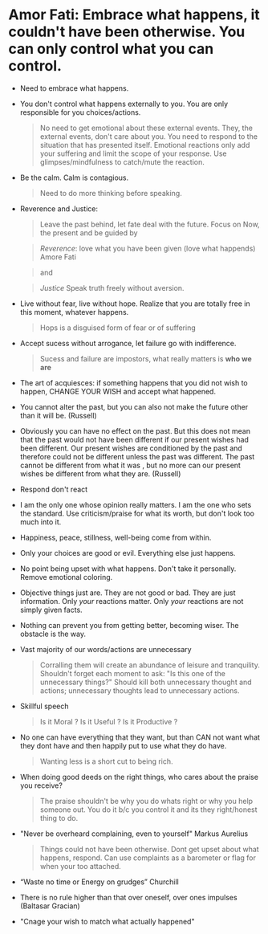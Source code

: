 # Amor Fati: Embrace what happens, it couldn't have been otherwise.  You can only control what you can control.


- Need to embrace what happens.

- You don't control what happens externally to you. You are only responsible for you choices/actions. 

  > No need to get emotional about these external events.  They, the
  > external events, don't care about you.  You need to respond to the
  > situation that has presented itself.  Emotional reactions only add
  > your suffering and limit the scope of your response.  Use
  > glimpses/mindfulness to catch/mute the reaction.

- Be the calm. Calm is contagious. 
  > Need to do more thinking before speaking.


- Reverence and Justice:
   > Leave the past behind, let fate deal with the future. Focus on Now, the present and be guided by

   > _Reverence_: love what you have been given (love what happends) Amore Fati

   > and

   > _Justice_ Speak truth freely without aversion.


- Live without fear, live without hope. Realize that you are totally free in this moment, whatever happens.

  > Hops is a disguised form of fear or of suffering


- Accept sucess without arrogance, let failure go with indifference.

  > Sucess and failure are impostors, what really matters is **who we are**

- The art of acquiesces: if something happens that you did not wish to happen, CHANGE YOUR WISH and accept what happened.

- You cannot alter the past, but you can also not make the future other than it will be. (Russell)

- Obviously you can have no effect on the past. But this does not mean that the past would not have been different if our present wishes had been different. Our present wishes are conditioned by the past and therefore could not be different unless the past was different. The past cannot be different from what it was , but no more can our present wishes be different from what they are. (Russell)

- Respond don't react

- I am the only one whose opinion really matters. I am the one who sets the standard. Use criticism/praise for what its worth, but don't look too much into it.

- Happiness, peace, stillness, well-being come from within.

- Only your choices are good or evil. Everything else just happens.

- No point being upset with what happens.  Don't take it personally. Remove emotional coloring. 

- Objective things just are. They are not good or bad. They are just information. Only *your* reactions matter. Only *your* reactions are not simply given facts.

- Nothing can prevent you from getting better, becoming wiser. The obstacle is the way.

- Vast majority of our words/actions are unnecessary

  > Corralling them will create an abundance of leisure and
  > tranquility.  Shouldn't forget each moment to ask: "Is this one of
  > the unnecessary things?"  Should kill both unnecessary thought and
  > actions; unnecessary thoughts lead to unnecessary actions.

- Skillful speech

   > Is it Moral ?  Is it Useful ?  Is it Productive ?

- No one can have everything that they want, but than CAN not want what they dont have and then happily put to use what they do have.
   > Wanting less is a short cut to being rich.

- When doing good deeds on the right things, who cares about the praise you receive? 
  > The praise shouldn't be why you do whats right or why you help someone out.
  > You do it b/c you control it and its they right/honest thing to do.

- "Never be overheard complaining, even to yourself" Markus Aurelius

   > Things could not have been otherwise. Dont get upset about what happens, respond. 
   > Can use complaints as a barometer or flag for when your too attached. 

- “Waste no time or Energy on grudges” Churchill 

- There is no rule higher than that over oneself, over ones impulses (Baltasar Gracian)

- "Cnage your wish to match what actually happened"